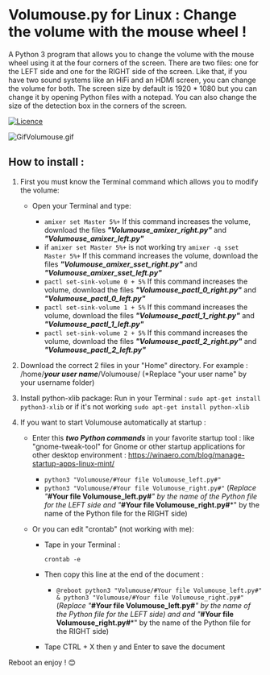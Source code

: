 # Volumouse.py for Linux : Change the volume with the mouse wheel !

A Python 3 program that allows you to change the volume with the mouse wheel using it at the four corners of the screen.
There are two files: one for the LEFT side and one for the RIGHT side of the screen. Like that, if you have two sound systems like an HiFi and an HDMI screen, you can change the volume for both.
The screen size by default is 1920 * 1080 but you can change it by opening Python files with a notepad. You can also change the size of the detection box in the corners of the screen.

[![Licence](https://camo.githubusercontent.com/2b5c48821f22738887c98a07f95852b610fb555b/68747470733a2f2f696d672e736869656c64732e696f2f61706d2f6c2f61746f6d69632d64657369676e2d75692e7376673f)](https://raw.githubusercontent.com/pzim-devdata/Tools-for-Debian/master/LICENSE)

![GifVolumouse.gif](https://github.com/pzim-devdata/Tools-for-Debian/blob/master/Volumouse/GifVolumouse.gif)


## How to install :

1. First you must know the Terminal command which allows you to modify the volume:
    - Open your Terminal and type:
     
        - `amixer set Master 5%+` If this command increases the volume, download the files ***"Volumouse_amixer_right.py"*** and ***"Volumouse_amixer_left.py"***
        - if `amixer set Master 5%+` is not working try `amixer -q sset Master 5%+` If this command increases the volume, download the files ***"Volumouse_amixer_sset_right.py"*** and ***"Volumouse_amixer_sset_left.py"***
        - `pactl set-sink-volume 0 + 5%` If this command increases the volume, download the files ***"Volumouse_pactl_0_right.py"*** and ***"Volumouse_pactl_0_left.py"***
        - `pactl set-sink-volume 1 + 5%` If this command increases the volume, download the files ***"Volumouse_pactl_1_right.py"*** and ***"Volumouse_pactl_1_left.py"***
        - `pactl set-sink-volume 2 + 5%` If this command increases the volume, download the files ***"Volumouse_pactl_2_right.py"*** and ***"Volumouse_pactl_2_left.py"***

2. Download the correct 2 files in your "Home" directory. For example : /home/***your user name***/Volumouse/ (*Replace "your user name" by your username folder)

3. Install python-xlib package:
 Run in your Terminal :
 `sudo apt-get install python3-xlib` or if it's not working `sudo apt-get install python-xlib`

3. If you want to start Volumouse automatically at startup :

   - Enter this ***two Python commands*** in your favorite startup tool : like "gnome-tweak-tool" for Gnome or other startup applications for other desktop environment : https://winaero.com/blog/manage-startup-apps-linux-mint/ 
       - `python3 "Volumouse/#Your file Volumouse_left.py#"`
       - `python3 "Volumouse/#Your file Volumouse_right.py#"` 
       (*Replace "***#Your file Volumouse_left.py#***" by the name of the Python file for the LEFT side and "***#Your file Volumouse_right.py#***" by the name of the Python file for the RIGHT side)

   - Or you can edit "crontab" (not working with me):

        - Tape in your Terminal :
        
            `crontab -e`

        - Then copy this line at the end of the document :

            - `@reboot python3 "Volumouse/#Your file Volumouse_left.py#" & python3 "Volumouse/#Your file Volumouse_right.py#"` (*Replace "***#Your file Volumouse_left.py#***" by the name of the Python file for the LEFT side) and and "***#Your file Volumouse_right.py#***" by the name of the Python file for the RIGHT side)
            
           

        - Tape CTRL + X then y and Enter to save the document


Reboot an enjoy ! :blush:
